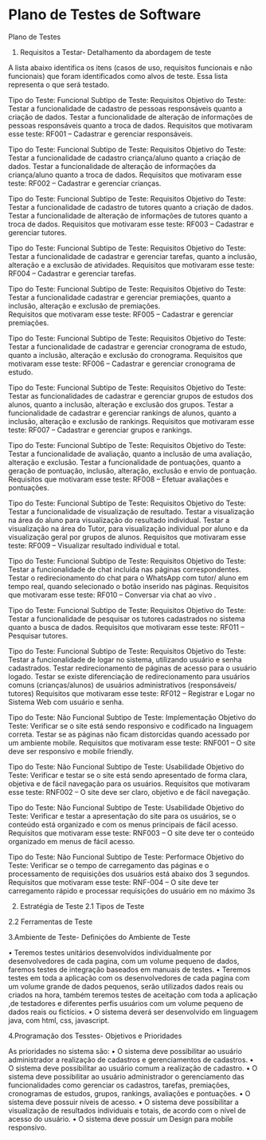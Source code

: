 # Plano de Testes de Software

Plano de Testes


1.	Requisitos a Testar- Detalhamento da abordagem de teste

A lista abaixo identifica os itens (casos de uso, requisitos funcionais e não funcionais) que foram identificados como alvos de teste. Essa lista representa o que será testado. 


Tipo do Teste: 	Funcional
Subtipo de Teste: 	Requisitos
Objetivo do Teste: 	Testar a funcionalidade de cadastro de pessoas responsáveis quanto a
criação de dados. Testar a funcionalidade de alteração de informações de pessoas responsáveis quanto a troca de dados.
Requisitos que motivaram esse teste: 	RF001 – Cadastrar e gerenciar responsáveis.

Tipo do Teste: 	Funcional
Subtipo de Teste: 	Requisitos
Objetivo do Teste: 	Testar a funcionalidade de cadastro criança/aluno quanto a criação de dados. Testar a funcionalidade de alteração de informações da criança/aluno quanto a troca de dados.
Requisitos que motivaram esse teste:	RF002 – Cadastrar e gerenciar crianças.

Tipo do Teste: 	Funcional
Subtipo de Teste: 	Requisitos
Objetivo do Teste: 	Testar a funcionalidade de cadastro de tutores quanto a criação de dados. Testar a funcionalidade de alteração de informações de tutores quanto a troca de dados.
Requisitos que motivaram esse teste: 	RF003 – Cadastrar e gerenciar tutores.

Tipo do Teste: 	Funcional
Subtipo de Teste: 	Requisitos
Objetivo do Teste: 	Testar a funcionalidade de cadastrar e gerenciar tarefas, quanto a inclusão, alteração e a exclusão de atividades. 
Requisitos que motivaram esse teste:	RF004 – Cadastrar e gerenciar tarefas.

Tipo do Teste: 	Funcional
Subtipo de Teste: 	Requisitos
Objetivo do Teste: 	Testar a funcionalidade cadastrar e gerenciar premiações, quanto a inclusão, alteração e exclusão de premiações.  
Requisitos que motivaram esse teste:	RF005 – Cadastrar e gerenciar premiações.

Tipo do Teste: 	Funcional
Subtipo de Teste: 	Requisitos
Objetivo do Teste: 	Testar a funcionalidade de cadastrar e gerenciar cronograma de estudo, quanto   a inclusão, alteração e exclusão do cronograma. 
Requisitos que motivaram esse teste:	RF006 – Cadastrar e gerenciar cronograma de estudo.

Tipo do Teste: 	Funcional
Subtipo de Teste: 	Requisitos
Objetivo do Teste: 	Testar as funcionalidades de cadastrar e gerenciar grupos de estudos dos alunos, quanto a inclusão, alteração e exclusão dos grupos. Testar a funcionalidade de cadastrar e gerenciar rankings de alunos, quanto a inclusão, alteração e exclusão de rankings. 
Requisitos que motivaram esse teste:	RF007 – Cadastrar e gerenciar grupos e rankings.

Tipo do Teste: 	Funcional
Subtipo de Teste: 	Requisitos
Objetivo do Teste: 	Testar a funcionalidade de avaliação, quanto a inclusão de uma avaliação, alteração e exclusão. Testar a funcionalidade de pontuações, quanto a geração de pontuação, inclusão, alteração, exclusão e envio de pontuação.
Requisitos que motivaram esse teste: 	RF008 – Efetuar avaliações e pontuações.

Tipo do Teste: 	Funcional
Subtipo de Teste: 	Requisitos
Objetivo do Teste: 	Testar a funcionalidade de visualização de resultado. Testar a visualização na área do aluno para visualização do resultado individual. Testar a visualização na área do Tutor, para visualização individual por aluno e da visualização geral por grupos de alunos.
Requisitos que motivaram esse teste:	RF009 – Visualizar resultado individual e total.

Tipo do Teste: 	Funcional
Subtipo de Teste: 	Requisitos
Objetivo do Teste: 	Testar a funcionalidade de chat incluída nas páginas correspondentes. Testar o redirecionamento do chat para o WhatsApp com tutor/ aluno em tempo real, quando selecionado o botão inserido nas páginas. 
Requisitos que motivaram esse teste:	RF010 – Conversar via chat ao vivo	.

Tipo do Teste: 	Funcional
Subtipo de Teste: 	Requisitos
Objetivo do Teste: 	Testar a funcionalidade de pesquisar os tutores cadastrados no sistema quanto a busca de dados.
Requisitos que motivaram esse teste:	RF011 – Pesquisar tutores.

Tipo do Teste: 	Funcional
Subtipo de Teste: 	Requisitos
Objetivo do Teste: 	Testar a funcionalidade de logar no sistema, utilizando usuário e senha cadastrados. Testar redirecionamento de páginas de acesso para o usuário logado. Testar se existe diferenciação de redirecionamento para 
usuários comuns (crianças/alunos) de usuários administrativos (responsáveis/ tutores)
Requisitos que motivaram esse teste:	RF012 – Registrar e Logar no Sistema Web com usuário e senha.


Tipo do Teste: 	Não Funcional
Subtipo de Teste: 	Implementação
Objetivo do Teste: 	Verificar se o site está sendo responsivo e codificado na linguagem correta. Testar se as páginas não ficam distorcidas quando acessado por um ambiente mobile.
Requisitos que motivaram esse teste:	RNF001 – O site deve ser responsivo e mobile friendly.

Tipo do Teste: 	Não Funcional
Subtipo de Teste: 	Usabilidade
Objetivo do Teste: 	Verificar e testar se o site está sendo apresentado de forma clara, objetiva e de fácil navegação para os usuários. 
Requisitos que motivaram esse teste: 	RNF002 – O site deve ser claro, objetivo e de fácil navegação.

Tipo do Teste: 	Não Funcional
Subtipo de Teste: 	Usabilidade
Objetivo do Teste: 	Verificar e testar a apresentação do site para os usuários, se o conteúdo está organizado e com os menus principais de fácil acesso. 
Requisitos que motivaram esse teste:	RNF003 – O site deve ter o conteúdo organizado em menus de fácil acesso.

Tipo do Teste: 	Não Funcional
Subtipo de Teste: 	Performace
Objetivo do Teste: 	Verificar se o tempo de carregamento das páginas e o processamento de requisições dos usuários está abaixo dos 3 segundos.
Requisitos que motivaram esse teste: 	RNF-004 – O site deve ter carregamento rápido e processar requisições do usuário em no máximo 3s

2.	Estratégia de Teste
2.1	Tipos de Teste


2.2 Ferramentas de Teste



3.Ambiente de Teste- Definições do Ambiente de Teste

• Teremos testes unitários desenvolvidos individualmente por desenvolvedores de cada pagina, com um volume pequeno de dados, faremos testes de integração baseados em manuais de testes.
• Teremos testes em toda a aplicação com os desenvolvedores de cada pagina com um volume grande de dados pequenos, serão utilizados dados reais ou criados na hora, também teremos testes de aceitação com toda a aplicação ,de testadores e diferentes perfis usuários com um volume pequeno de dados reais ou fictícios. 
• O sistema deverá ser desenvolvido em linguagem java, com html, css, javascript.



4.Programação dos Tesstes- Objetivos e Prioridades

As prioridades no sistema são:
• O sistema deve possibilitar ao usuário administrador a realização de cadastros e gerenciamentos de cadastros.
• O sistema deve possibilitar ao usuário comum a realização de cadastro.
• O sistema deve possibilitar ao usuário administrador o gerenciamento das funcionalidades como gerenciar os cadastros, tarefas, premiações, cronogramas de estudos, grupos, rankings, avaliações e pontuações. 
• O sistema deve possuir níveis de acesso.
• O sistema deve possibilitar a visualização de resultados individuais e totais, de acordo com o nível de acesso do usuário.
• O sistema deve possuir um Design para mobile responsivo.

